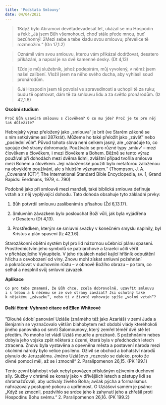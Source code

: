 ```yaml
---
title: 'Podstata Smlouvy'
date: 04/04/2021
---
```


> <p></p>
> 1Když bylo Abramovi devětadevadesát let, ukázal se mu Hospodin a řekl: „Já jsem Bůh všemohoucí, choď stále přede mnou, buď bezúhonný! 2Mezi sebe a tebe kladu svou smlouvu; převelice tě rozmnožím.“ (Gn 17,1.2)

> <p></p>
> Oznámil vám svou smlouvu, kterou vám přikázal dodržovat, desatero přikázání, a napsal je na dvě kamenné desky. (Dt 4,13)

> <p></p>
> 1Zde je můj služebník, jehož podepírám, můj vyvolený, v němž jsem našel zalíbení. Vložil jsem na něho svého ducha, aby vyhlásil soud pronárodům.

> <p></p>
> 6Já Hospodin jsem tě povolal ve spravedlnosti a uchopil tě za ruku; budu tě opatrovat, dám tě za smlouvu lidu a za světlo pronárodům. (Iz 42,1.6)

**Osobní studium**

`Proč Bůh uzavírá smlouvu s člověkem? O co mu jde? Proč je to pro něj tak důležité?`

Hebrejský výraz přeložený jako „smlouva“ je brit (ve Starém zákoně se s ním setkáváme asi 287krát). Můžeme ho také přeložit jako „závěť“ nebo „poslední vůle“. Původ tohoto slova není celkem jasný, ale „označuje to, co spojuje dvě strany dohromady. Používalo se pro různé typy ‚smluv‘ – mezi člověkem a člověkem, i mezi člověkem a Bohem. Běžně se tento výraz používal při dohodách mezi dvěma lidmi, zvláštní případ tvořila smlouva mezi Bohem a člověkem. Její náboženské použití bylo metaforou založenou na obvyklém používání, ale s hlubším významem.“ (Thompson, J. A. „Covenant (OT)“, The International Standard Bible Ency­clopedia, sv. 1, Grand Rapids: Eerdmans, 1979, s. 790)

Podobně jako při smlouvě mezi manželi, také biblická smlouva definuje vztah a z něj vyplývající dohodu. Tato dohoda obsahuje tyto základní prvky:

1. 	Bůh potvrdil smlouvu zaslíbeními s přísahou (Žd 6,13.17).

2. 	Smluvním závazkem bylo poslouchat Boží vůli, jak byla vyjádřena v Desateru (Dt 4,13).

3. 	Prostředkem, kterým se smluvní svazky v konečném smyslu naplnily, byl Kristus a plán spasení (Iz 42,1.6).

Starozákonní obětní systém byl pro lid názornou učebnicí plánu spasení. Prostřednictvím jeho symbolů se patriarchové a Izraelci učili věřit v přicházejícího Vykupitele. V jeho rituálech našel kající hříšník odpuštění hříchu a osvobození od viny. Znovu mohl získat smluvní požehnání a pokračovat v duchovním růstu – v obnově Božího obrazu – po tom, co selhal a nesplnil svůj smluvní závazek.

**Aplikace**

`Co pro tebe znamená, že Bůh chce, zcela dobrovolně, uzavřít smlouvu i s tebou a k něčemu se ze své strany zavázat? Jsi ochotný také k nějakému „závazku“, nebo ti v životě vyhovuje spíše „volný vztah“?`

#### Další čtení: Vybrané citace od Ellen Whiteové

"Dlouhé údobí panování Uziáše (známého též jako Azariáš) v zemi Juda a Benjamín se vyznačovalo větším blahobytem než období vlády kteréhokoli jiného panovníka od smrti Šalomounovy, který zemřel téměř dvě stě let předtím. Po mnoho let vládl Uziáš moudře a prozíravě. S požehnáním nebes dobyla jeho vojska zpět některá z území, která byla v předchozích letech ztracena. Znovu byla vystavěna a opevněna města a postavení národa mezi okolními národy bylo velice posíleno. Oživil se obchod a bohatství národů plynulo do Jeruzaléma. Jméno Uziášovo „rozneslo se daleko, proto že divné pomoci měl, až se i zmocnil“ 2. Paralipomenon 26,15. {PK 199.1}

Tento zevní blahobyt však nebyl provázen příslušným oživením duchovní síly. Služby v chrámě se konaly jako v dřívějších letech a zástupy lidí se shromažďovali, aby uctívaly živého Boha; avšak pýcha a formalismus nahrazovaly postupně pokoru a upřímnost. O Uziášovi samém je psáno: „Když se zmocnil, pozdvihlo se srdce jeho k zahynutí jeho a zhřešil proti Hospodinu Bohu svému.“ 2. Paralipomenon 26,16. {PK 199.2}